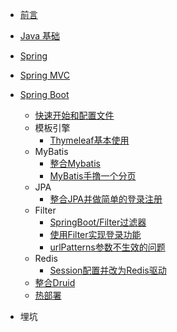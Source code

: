 - [前言](/)

- [Java 基础](Java基础/)
- [Spring](Spirng/) 
- [Spring MVC](/SpringMVC/)
- [Spring Boot](SpringBoot/)
  - [快速开始和配置文件](SpringBoot/快速开始和配置文件)
  - 模板引擎
    - [Thymeleaf基本使用](SpringBoot/Thymeleaf模板引擎)
  - MyBatis
    - [整合Mybatis](SpringBoot/整合Mybatis)
    - [MyBatis手撸一个分页](SpringBoot/MyBatis手撸一个分页)
  - JPA
    - [整合JPA并做简单的登录注册](SpringBoot/整合JPA并做简单的登录注册)
  - Filter
    - [SpringBoot/Filter过滤器](SpringBoot/Filter过滤器)
    - [使用Filter实现登录功能](SpringBoot/使用Filter实现登录功能)
    - [urlPatterns参数不生效的问题](SpringBoot/Filter过滤器urlPatterns参数不生效的问题)
  - Redis
    - [Session配置并改为Redis驱动](SpringBoot/Session配置并改为Redis驱动)
  - [整合Druid](SpringBoot/整合Druid)
  - [热部署](SpringBoot/热部署)
- 埋坑

